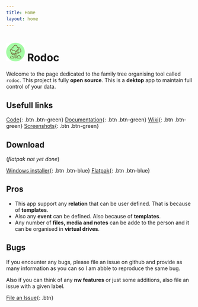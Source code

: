 ```yaml
---
title: Home
layout: home
---
```


# <img src="appIcon.png" width=50px> Rodoc

Welcome to the page dedicated to the family tree organising tool called `rodoc`. This project is fully **open source**. This is a **dektop** app to maintain full control of your data.

## Usefull links

[Code](https://github.com/rodoc-app/rodoc-app){: .btn .btn-green} [Documentation](/docs.html){: .btn .btn-green} [Wiki](/wiki.html){: .btn .btn-green} [Screenshots](/screenshots.html){: .btn .btn-green}

## Download

(*flatpak not yet done*)

[Windows installer](/download/rodoc-installer.exe){: .btn .btn-blue} [Flatpak](/download/flatpak){: .btn .btn-blue}

## Pros

- This app support any **relation** that can be user defined. That is because of **templates**.
- Also any **event** can be defined. Also because of **templates**.
- Any number of **files, media and notes** can be adde to the person and it can be organised in **virtual drives**.

## Bugs

If you encounter any bugs, please file an issue on github and provide as many information as you can so I am abble to reproduce the same bug.

Also if you can think of any **nw features** or just some additions, also file an issue with a given label.

[File an Issue](https://github.com/rodoc-app/rodoc-app/issues/new/choose){: .btn}
